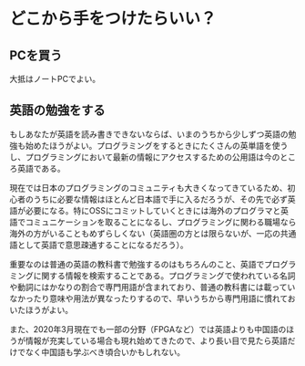 # どこから手をつけたらいい？

## PCを買う

大抵はノートPCでよい。



## 英語の勉強をする

もしあなたが英語を読み書きできないならば、いまのうちから少しずつ英語の勉強も始めたほうがよい。プログラミングをするときにたくさんの英単語を使うし、プログラミングにおいて最新の情報にアクセスするための公用語は今のところ英語である。

現在では日本のプログラミングのコミュニティも大きくなってきているため、初心者のうちに必要な情報はほとんど日本語で手に入るだろうが、その先で必ず英語が必要になる。特にOSSにコミットしていくときには海外のプログラマと英語でコミュニケーションを取ることになるし、プログラミングに関わる職場なら海外の方がいることもめずらしくない（英語圏の方とは限らないが、一応の共通語として英語で意思疎通することになるだろう）。

重要なのは普通の英語の教科書で勉強するのはもちろんのこと、英語でプログラミングに関する情報を検索することである。プログラミングで使われている名詞や動詞にはかなりの割合で専門用語が含まれており、普通の教科書には載っていなかったり意味や用法が異なったりするので、早いうちから専門用語に慣れておいたほうがよい。

また、2020年3月現在でも一部の分野（FPGAなど）では英語よりも中国語のほうが情報が充実している場合も現れ始めてきたので、より長い目で見たら英語だけでなく中国語も学ぶべき頃合いかもしれない。

